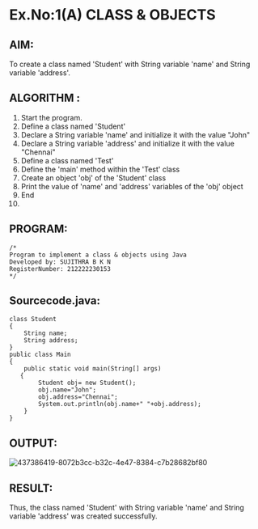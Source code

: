 # Ex.No:1(A) CLASS & OBJECTS

## AIM:
To create a class named 'Student' with String variable 'name' and String variable 'address'.

## ALGORITHM :

1. Start the program.
2. Define a class named 'Student'
3. Declare a String variable 'name' and initialize it with the value "John"
4. Declare a String variable 'address' and initialize it with the value "Chennai"
5. Define a class named 'Test'
6. Define the 'main' method within the 'Test' class
7. Create an object 'obj' of the 'Student' class
8. Print the value of 'name' and 'address' variables of the 'obj' object
9. End
10. 
## PROGRAM:

```
/*
Program to implement a class & objects using Java
Developed by: SUJITHRA B K N
RegisterNumber: 212222230153
*/
```

## Sourcecode.java:

```
class Student
{
    String name;
    String address;
}
public class Main
{
    public static void main(String[] args)
   {
        Student obj= new Student();        
        obj.name="John";
        obj.address="Chennai";
        System.out.println(obj.name+" "+obj.address);
    }
}
```
## OUTPUT:

![437386419-8072b3cc-b32c-4e47-8384-c7b28682bf80](https://github.com/user-attachments/assets/f190c2bb-678d-449c-ac51-433f9adb5cc6)

## RESULT:
Thus, the class named 'Student' with String variable 'name' and String variable 'address' was created successfully.
